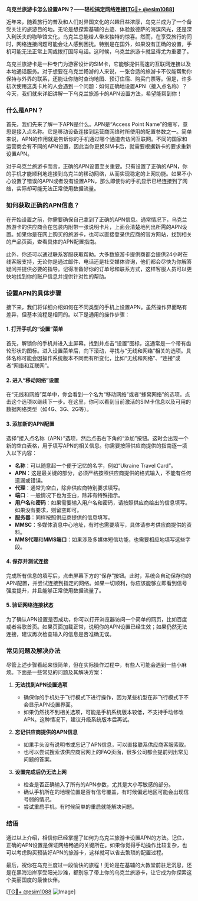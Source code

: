 **乌克兰旅游卡怎么设置APN？——轻松搞定网络连接[[TG💪+ @esim1088](https://t.me/s/esim1088)]**

近年来，随着旅行的普及和人们对异国文化的兴趣日益浓厚，乌克兰成为了一个备受关注的旅游目的地。无论是想探索基辅的古迹、体验敖德萨的海滨风光，还是深入利沃夫的咖啡馆文化，乌克兰总能给人带来独特的惊喜。然而，在享受旅行的同时，网络连接问题可能会让人感到困扰。特别是在国外，如果没有正确的设置，手机可能无法正常上网或拨打国际电话。这时候，乌克兰旅游卡就显得尤为重要了。

乌克兰旅游卡是一种专门为游客设计的SIM卡，它能够提供高速的互联网连接以及本地通话服务。对于想要在乌克兰畅游的人来说，一张合适的旅游卡不仅能帮助你保持与外界的联系，还能让你随时查询地图、预订住宿、购买门票等。但是，许多初次使用这类卡片的人会遇到一个问题：如何正确地设置APN（接入点名称）？今天，我们就来详细讲解一下乌克兰旅游卡的APN设置方法，希望能帮到你！

### 什么是APN？

首先，我们先来了解一下APN是什么。APN是“Access Point Name”的缩写，意思是接入点名称。它是移动设备连接到运营商网络时所使用的配置参数之一。简单来说，APN的作用就是告诉你的手机通过哪个通道去访问互联网。不同的国家和运营商会有不同的APN设置，因此当你更换SIM卡后，就需要根据新卡的要求重新设置APN。

对于乌克兰旅游卡而言，正确的APN设置至关重要。只有设置了正确的APN，你的手机才能顺利地连接到乌克兰的移动网络，从而实现稳定的上网功能。如果不小心设置了错误的APN或者没有设置APN，那么即使你的手机显示已经连接到了网络，实际却可能无法正常使用数据流量。

### 如何获取正确的APN信息？

在开始设置之前，你需要确保自己拿到了正确的APN信息。通常情况下，乌克兰旅游卡的供应商会在包装内附带一张说明卡片，上面会清楚地列出所需的APN设置。如果你是在网上购买的旅游卡，也可以直接登录供应商的官方网站，找到相关的产品页面，查看具体的APN配置指南。

此外，你还可以通过联系客服获取帮助。大多数旅游卡提供商都会提供24小时在线客服支持，无论你是通过邮件、电话还是社交媒体咨询，他们都会尽快为你解答疑问并提供必要的指导。记得准备好你的订单号和联系方式，这样客服人员可以更快地找到你的账户信息并提供针对性的帮助。

### 设置APN的具体步骤

接下来，我们将详细介绍如何在不同类型的手机上设置APN。虽然操作界面略有差异，但基本流程是相同的。以下是通用的操作步骤：

#### 1. 打开手机的“设置”菜单

首先，解锁你的手机并进入主屏幕。找到并点击“设置”图标，这通常是一个带有齿轮形状的图标。进入设置菜单后，向下滚动，寻找与“无线和网络”相关的选项。具体名称可能会因操作系统版本不同而有所变化，比如“无线和网络”、“连接”或者“网络和互联网”。

#### 2. 进入“移动网络”设置

在“无线和网络”菜单中，你会看到一个名为“移动网络”或者“蜂窝网络”的选项。点击这个选项以继续下一步。在这里，你可以看到当前激活的SIM卡信息以及可用的数据网络类型（如4G、3G、2G等）。

#### 3. 添加新的APN配置

选择“接入点名称（APN）”选项，然后点击右下角的“添加”按钮。这时会出现一个新的空白表格，用于填写APN的相关信息。你需要按照供应商提供的指南逐一填入以下内容：

- **名称**：可以随意起一个便于记忆的名字，例如“Ukraine Travel Card”。
- **APN**：这是最关键的部分，必须严格按照供应商提供的格式输入，不能有任何遗漏或错误。
- **代理**：通常为空白，除非供应商特别要求填写。
- **端口**：一般情况下也为空白，除非有特殊指示。
- **用户名**和**密码**：如果需要输入用户名和密码，请按照供应商给出的信息填写。如果没有要求，则留空即可。
- **服务器**：同样按照供应商提供的信息填写。
- **MMSC**：多媒体消息中心地址，有时也需要填写，具体请参考供应商提供的资料。
- **MMS代理**和**MMS端口**：如果涉及多媒体短信功能，也需要相应地填写这些字段。

#### 4. 保存并测试连接

完成所有信息的填写后，点击屏幕下方的“保存”按钮。此时，系统会自动保存你的APN配置，并尝试连接到指定的网络。如果一切顺利，你应该能够立即看到信号强度提升，并且能够正常使用数据流量了。

#### 5. 验证网络连接状态

为了确认APN设置是否成功，你可以打开浏览器访问一个简单的网页，比如百度或者谷歌首页。如果页面加载正常，说明你的APN设置已经生效；如果仍然无法连接，建议再次检查输入的信息是否准确无误。

### 常见问题及解决办法

尽管上述步骤看起来很简单，但在实际操作过程中，有些人可能会遇到一些小麻烦。下面是一些常见的问题及其解决方案：

1. **无法找到APN设置选项**
   - 确保你的手机处于飞行模式下进行操作，因为某些机型在非飞行模式下不会显示APN设置界面。
   - 如果仍然找不到相关选项，可能是手机系统版本较低，不支持手动修改APN。这种情况下，建议升级系统版本后再试。

2. **忘记供应商提供的APN信息**
   - 如果手头没有说明书或忘记了APN信息，可以直接联系供应商客服索取。
   - 也可以尝试搜索该供应商官网上的FAQ页面，很多公司都会提前列出常见问题的答案。

3. **设置完成后仍无法上网**
   - 检查是否正确输入了所有的APN参数，尤其是大小写敏感的部分。
   - 确认手机所在的地理位置是否有信号覆盖，有时候偏远地区可能会出现信号弱的情况。
   - 尝试重启手机，有时候简单的重启就能解决问题。

### 结语

通过以上介绍，相信你已经掌握了如何为乌克兰旅游卡设置APN的方法。记住，正确的APN设置是保证网络畅通的关键所在。如果你觉得手动操作比较复杂，也可以考虑购买预装好APN的旅游卡，这样就可以省去繁琐的配置过程。

最后，祝你在乌克兰度过一段愉快的旅程！无论是在基辅的大教堂前驻足沉思，还是在黑海沿岸享受阳光沙滩，都别忘了带上你的乌克兰旅游卡，让它成为你探索这个美丽国度的最佳伙伴。

[[TG💪+ @esim1088](https://t.me/s/esim1088) ![Image](https://i.postimg.cc/4NQfJmqS/Snipaste-2025-05-13-00-14-12.png)]